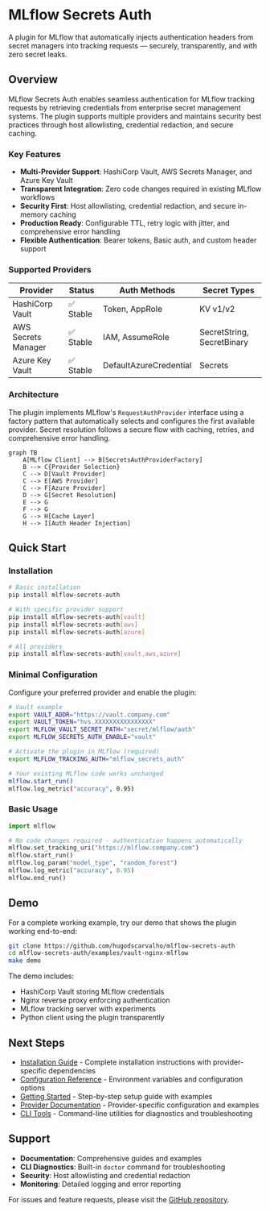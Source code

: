 # MLflow Secrets Auth

A plugin for MLflow that automatically injects authentication headers from secret managers into tracking requests — securely, transparently, and with zero secret leaks.

## Overview

MLflow Secrets Auth enables seamless authentication for MLflow tracking requests by retrieving credentials from enterprise secret management systems. The plugin supports multiple providers and maintains security best practices through host allowlisting, credential redaction, and secure caching.

### Key Features

- **Multi-Provider Support**: HashiCorp Vault, AWS Secrets Manager, and Azure Key Vault
- **Transparent Integration**: Zero code changes required in existing MLflow workflows
- **Security First**: Host allowlisting, credential redaction, and secure in-memory caching
- **Production Ready**: Configurable TTL, retry logic with jitter, and comprehensive error handling
- **Flexible Authentication**: Bearer tokens, Basic auth, and custom header support

### Supported Providers

| Provider | Status | Auth Methods | Secret Types |
|----------|--------|--------------|--------------|
| HashiCorp Vault | ✅ Stable | Token, AppRole | KV v1/v2 |
| AWS Secrets Manager | ✅ Stable | IAM, AssumeRole | SecretString, SecretBinary |
| Azure Key Vault | ✅ Stable | DefaultAzureCredential | Secrets |

### Architecture

The plugin implements MLflow's `RequestAuthProvider` interface using a factory pattern that automatically selects and configures the first available provider. Secret resolution follows a secure flow with caching, retries, and comprehensive error handling.

```mermaid
graph TB
    A[MLflow Client] --> B[SecretsAuthProviderFactory]
    B --> C{Provider Selection}
    C --> D[Vault Provider]
    C --> E[AWS Provider]
    C --> F[Azure Provider]
    D --> G[Secret Resolution]
    E --> G
    F --> G
    G --> H[Cache Layer]
    H --> I[Auth Header Injection]
```

## Quick Start

### Installation

```bash
# Basic installation
pip install mlflow-secrets-auth

# With specific provider support
pip install mlflow-secrets-auth[vault]
pip install mlflow-secrets-auth[aws]
pip install mlflow-secrets-auth[azure]

# All providers
pip install mlflow-secrets-auth[vault,aws,azure]
```

### Minimal Configuration

Configure your preferred provider and enable the plugin:

```bash
# Vault example
export VAULT_ADDR="https://vault.company.com"
export VAULT_TOKEN="hvs.XXXXXXXXXXXXXXXX"
export MLFLOW_VAULT_SECRET_PATH="secret/mlflow/auth"
export MLFLOW_SECRETS_AUTH_ENABLE="vault"

# Activate the plugin in MLflow (required)
export MLFLOW_TRACKING_AUTH="mlflow_secrets_auth"

# Your existing MLflow code works unchanged
mlflow.start_run()
mlflow.log_metric("accuracy", 0.95)
```

### Basic Usage

```python
import mlflow

# No code changes required - authentication happens automatically
mlflow.set_tracking_uri("https://mlflow.company.com")
mlflow.start_run()
mlflow.log_param("model_type", "random_forest")
mlflow.log_metric("accuracy", 0.95)
mlflow.end_run()
```

## Demo

For a complete working example, try our demo that shows the plugin working end-to-end:

```bash
git clone https://github.com/hugodscarvalho/mlflow-secrets-auth
cd mlflow-secrets-auth/examples/vault-nginx-mlflow
make demo
```

The demo includes:

- HashiCorp Vault storing MLflow credentials
- Nginx reverse proxy enforcing authentication
- MLflow tracking server with experiments
- Python client using the plugin transparently

## Next Steps

- [Installation Guide](installation.md) - Complete installation instructions with provider-specific dependencies
- [Configuration Reference](configuration.md) - Environment variables and configuration options
- [Getting Started](getting-started.md) - Step-by-step setup guide with examples
- [Provider Documentation](providers/) - Provider-specific configuration and examples
- [CLI Tools](cli.md) - Command-line utilities for diagnostics and troubleshooting

## Support

- **Documentation**: Comprehensive guides and examples
- **CLI Diagnostics**: Built-in `doctor` command for troubleshooting
- **Security**: Host allowlisting and credential redaction
- **Monitoring**: Detailed logging and error reporting

For issues and feature requests, please visit the [GitHub repository](https://github.com/hugodscarvalho/mlflow-secrets-auth).
